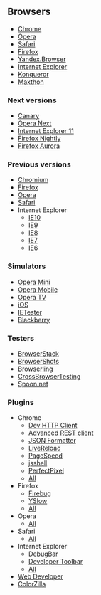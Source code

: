 ## Browsers

* [Chrome](https://www.google.com/intl/en/chrome/browser/)
* [Opera](http://www.opera.com/)
* [Safari](http://support.apple.com/downloads#safari)
* [Firefox](http://www.mozilla.org/en-US/firefox/new/)
* [Yandex.Browser](http://browser.yandex.com/)
* [Internet Explorer](http://windows.microsoft.com/en-us/internet-explorer/download-ie)
* [Konqueror](http://www.konqueror.org/download/)
* [Maxthon](http://www.maxthon.com/)

### Next versions

* [Canary](https://www.google.com/intl/en/chrome/browser/canary.html)
* [Opera Next](http://www.opera.com/computer/next)
* [Internet Explorer 11](http://windows.microsoft.com/en-us/internet-explorer/ie-11-worldwide-languages)
* [Firefox Nightly](http://nightly.mozilla.org/)
* [Firefox Aurora](http://www.mozilla.org/en-US/firefox/aurora/)

### Previous versions

* [Chromium](http://commondatastorage.googleapis.com/chromium-browser-continuous/index.html)
* [Firefox](http://ftp.mozilla.org/pub/mozilla.org/firefox/releases/)
* [Opera](http://arc.opera.com/pub/opera/)
* [Safari](http://support.apple.com/downloads#safari)
* Internet Explorer
    * [IE10](http://windows.microsoft.com/en-us/internet-explorer/ie-10-worldwide-languages)
    * [IE9](http://windows.microsoft.com/en-us/internet-explorer/ie-9-worldwide-languages)
    * [IE8](http://windows.microsoft.com/en-us/internet-explorer/ie-8-worldwide-languages)
    * [IE7](http://www.microsoft.com/en-us/download/internet-explorer-7-details.aspx)
    * [IE6](http://www.microsoft.com/en-us/download/details.aspx?id=1)

### Simulators

* [Opera Mini](http://www.opera.com/developer/opera-mini-simulator)
* [Opera Mobile](http://www.opera.com/developer/mobile-emulator)
* [Opera TV](http://www.operasoftware.com/products/tv-emulator)
* [iOS](https://developer.apple.com/devcenter/ios/index.action)
* [IETester](http://my-debugbar.com/wiki/IETester/HomePage)
* [Blackberry](http://us.blackberry.com/sites/developers/resources/simulators.html)

### Testers

* [BrowserStack](http://www.browserstack.com/)
* [BrowserShots](http://browsershots.org/)
* [Browserling](https://browserling.com/)
* [CrossBrowserTesting](http://crossbrowsertesting.com/)
* [Spoon.net](http://spoon.net/browsers)

### Plugins

* Chrome
    * [Dev HTTP Client](https://chrome.google.com/webstore/detail/dev-http-client/aejoelaoggembcahagimdiliamlcdmfm)
    * [Advanced REST client](https://chrome.google.com/webstore/detail/advanced-rest-client/hgmloofddffdnphfgcellkdfbfbjeloo)
    * [JSON Formatter](https://chrome.google.com/webstore/detail/json-formatter/pblpfhfcojodgcifojnofommahgbaple)
    * [LiveReload](https://chrome.google.com/webstore/detail/livereload/jnihajbhpnppcggbcgedagnkighmdlei?hl=en)
    * [PageSpeed](https://chrome.google.com/webstore/detail/pagespeed-insights-by-goo/gplegfbjlmmehdoakndmohflojccocli?hl=en)
    * [jsshell](https://chrome.google.com/webstore/detail/jsshell/kmgmkbicahmbceidoidjbkbpkfogaldh?hl=en)
    * [PerfectPixel](https://chrome.google.com/webstore/detail/perfectpixel-by-welldonec/dkaagdgjmgdmbnecmcefdhjekcoceebi?hl=en)
    * [All](https://chrome.google.com/webstore/category/ext/11-web-development)
* Firefox
    * [Firebug](http://getfirebug.com/)
    * [YSlow](https://addons.mozilla.org/en-US/firefox/addon/yslow/?src=search)
    * [All](https://addons.mozilla.org/en-US/firefox/)
* Opera
    * [All](https://addons.opera.com/en/extensions/)
* Safari
    * [All](http://extensions.apple.com/)
* Internet Explorer
    * [DebugBar](http://www.debugbar.com/)
    * [Developer Toolbar](http://www.microsoft.com/downloads/details.aspx?familyid=e59c3964-672d-4511-bb3e-2d5e1db91038&displaylang=en)
    * [All](http://www.iegallery.com/Addons)
* [Web Developer](http://chrispederick.com/work/web-developer/)
* [ColorZilla](http://www.colorzilla.com/)